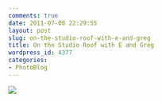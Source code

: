 ```yaml
---
comments: true
date: 2011-07-08 22:29:55
layout: post
slug: on-the-studio-roof-with-e-and-greg
title: On the Studio Roof with E and Greg
wordpress_id: 4377
categories:
- PhotoBlog
---
```


![](http://ryanfitzer.com/main/wp-content/uploads/2011/07/photo1-950x709.jpg)
